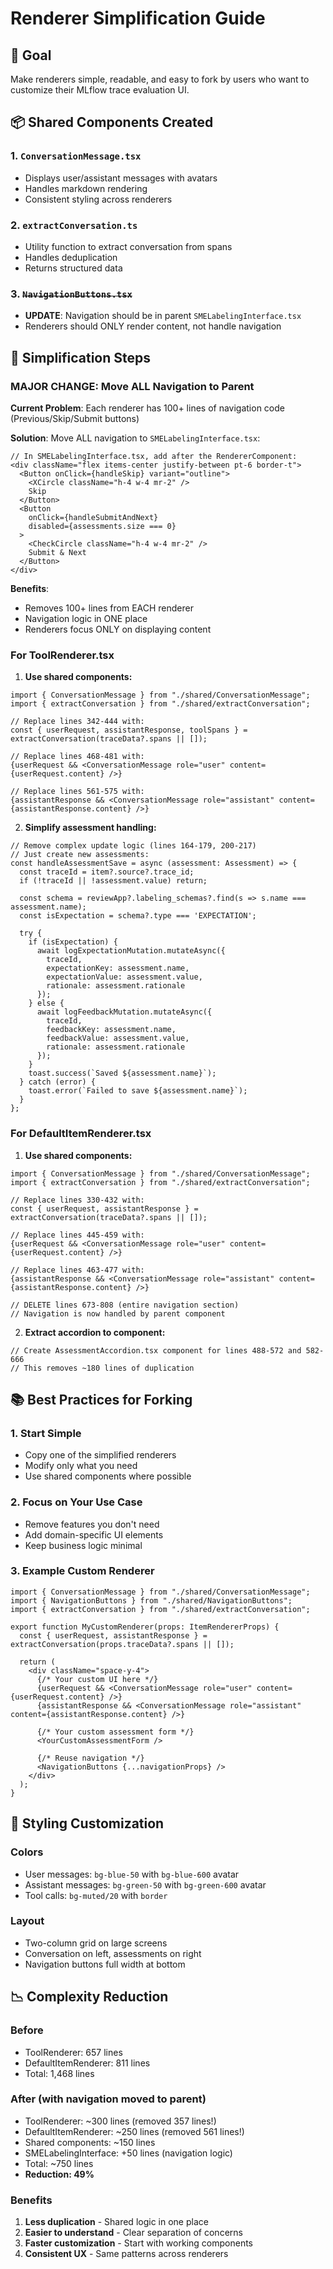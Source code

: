 # Renderer Simplification Guide

## 🎯 Goal
Make renderers simple, readable, and easy to fork by users who want to customize their MLflow trace evaluation UI.

## 📦 Shared Components Created

### 1. `ConversationMessage.tsx`
- Displays user/assistant messages with avatars
- Handles markdown rendering
- Consistent styling across renderers

### 2. `extractConversation.ts`
- Utility function to extract conversation from spans
- Handles deduplication
- Returns structured data

### 3. ~~`NavigationButtons.tsx`~~ 
- **UPDATE**: Navigation should be in parent `SMELabelingInterface.tsx`
- Renderers should ONLY render content, not handle navigation

## 🔧 Simplification Steps

### MAJOR CHANGE: Move ALL Navigation to Parent

**Current Problem**: Each renderer has 100+ lines of navigation code (Previous/Skip/Submit buttons)

**Solution**: Move ALL navigation to `SMELabelingInterface.tsx`:
```tsx
// In SMELabelingInterface.tsx, add after the RendererComponent:
<div className="flex items-center justify-between pt-6 border-t">
  <Button onClick={handleSkip} variant="outline">
    <XCircle className="h-4 w-4 mr-2" />
    Skip
  </Button>
  <Button 
    onClick={handleSubmitAndNext}
    disabled={assessments.size === 0}
  >
    <CheckCircle className="h-4 w-4 mr-2" />
    Submit & Next
  </Button>
</div>
```

**Benefits**:
- Removes 100+ lines from EACH renderer
- Navigation logic in ONE place
- Renderers focus ONLY on displaying content

### For ToolRenderer.tsx

1. **Use shared components:**
```tsx
import { ConversationMessage } from "./shared/ConversationMessage";
import { extractConversation } from "./shared/extractConversation";

// Replace lines 342-444 with:
const { userRequest, assistantResponse, toolSpans } = extractConversation(traceData?.spans || []);

// Replace lines 468-481 with:
{userRequest && <ConversationMessage role="user" content={userRequest.content} />}

// Replace lines 561-575 with:
{assistantResponse && <ConversationMessage role="assistant" content={assistantResponse.content} />}
```

2. **Simplify assessment handling:**
```tsx
// Remove complex update logic (lines 164-179, 200-217)
// Just create new assessments:
const handleAssessmentSave = async (assessment: Assessment) => {
  const traceId = item?.source?.trace_id;
  if (!traceId || !assessment.value) return;
  
  const schema = reviewApp?.labeling_schemas?.find(s => s.name === assessment.name);
  const isExpectation = schema?.type === 'EXPECTATION';
  
  try {
    if (isExpectation) {
      await logExpectationMutation.mutateAsync({
        traceId,
        expectationKey: assessment.name,
        expectationValue: assessment.value,
        rationale: assessment.rationale
      });
    } else {
      await logFeedbackMutation.mutateAsync({
        traceId,
        feedbackKey: assessment.name,
        feedbackValue: assessment.value,
        rationale: assessment.rationale
      });
    }
    toast.success(`Saved ${assessment.name}`);
  } catch (error) {
    toast.error(`Failed to save ${assessment.name}`);
  }
};
```

### For DefaultItemRenderer.tsx

1. **Use shared components:**
```tsx
import { ConversationMessage } from "./shared/ConversationMessage";
import { extractConversation } from "./shared/extractConversation";

// Replace lines 330-432 with:
const { userRequest, assistantResponse } = extractConversation(traceData?.spans || []);

// Replace lines 445-459 with:
{userRequest && <ConversationMessage role="user" content={userRequest.content} />}

// Replace lines 463-477 with:
{assistantResponse && <ConversationMessage role="assistant" content={assistantResponse.content} />}

// DELETE lines 673-808 (entire navigation section)
// Navigation is now handled by parent component
```

2. **Extract accordion to component:**
```tsx
// Create AssessmentAccordion.tsx component for lines 488-572 and 582-666
// This removes ~180 lines of duplication
```

## 📚 Best Practices for Forking

### 1. Start Simple
- Copy one of the simplified renderers
- Modify only what you need
- Use shared components where possible

### 2. Focus on Your Use Case
- Remove features you don't need
- Add domain-specific UI elements
- Keep business logic minimal

### 3. Example Custom Renderer
```tsx
import { ConversationMessage } from "./shared/ConversationMessage";
import { NavigationButtons } from "./shared/NavigationButtons";
import { extractConversation } from "./shared/extractConversation";

export function MyCustomRenderer(props: ItemRendererProps) {
  const { userRequest, assistantResponse } = extractConversation(props.traceData?.spans || []);
  
  return (
    <div className="space-y-4">
      {/* Your custom UI here */}
      {userRequest && <ConversationMessage role="user" content={userRequest.content} />}
      {assistantResponse && <ConversationMessage role="assistant" content={assistantResponse.content} />}
      
      {/* Your custom assessment form */}
      <YourCustomAssessmentForm />
      
      {/* Reuse navigation */}
      <NavigationButtons {...navigationProps} />
    </div>
  );
}
```

## 🎨 Styling Customization

### Colors
- User messages: `bg-blue-50` with `bg-blue-600` avatar
- Assistant messages: `bg-green-50` with `bg-green-600` avatar
- Tool calls: `bg-muted/20` with `border`

### Layout
- Two-column grid on large screens
- Conversation on left, assessments on right
- Navigation buttons full width at bottom

## 📉 Complexity Reduction

### Before
- ToolRenderer: 657 lines
- DefaultItemRenderer: 811 lines
- Total: 1,468 lines

### After (with navigation moved to parent)
- ToolRenderer: ~300 lines (removed 357 lines!)
- DefaultItemRenderer: ~250 lines (removed 561 lines!)
- Shared components: ~150 lines
- SMELabelingInterface: +50 lines (navigation logic)
- Total: ~750 lines
- **Reduction: 49%**

### Benefits
1. **Less duplication** - Shared logic in one place
2. **Easier to understand** - Clear separation of concerns
3. **Faster customization** - Start with working components
4. **Consistent UX** - Same patterns across renderers
